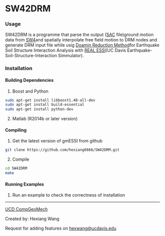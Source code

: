 SW42DRM
===========================

### Usage

SW42DRM is a programme that parse the output ([SAC](https://ds.iris.edu/files/sac-manual/manual/file_format.html) file)ground motion data from [SW4](https://computation.llnl.gov/projects/serpentine-wave-propagation/software)and spatially interpolate free field motion to DRM nodes and generate DRM input file while usig [Doamin Reduction Method](http://www.bssaonline.org/content/93/2/817.short)for Earthquake Soil Structure Interaction Analysis with [REAL ESSI](http://sokocalo.engr.ucdavis.edu/~jeremic/Real_ESSI_Simulator/)(UC Davis Earthquake-Soil-Structure-Interaction Simmulator). 

### Installation

#### Building Dependencies

1) Boost and Python

```bash
sudo apt-get install libboost1.48-all-dev
sudo apt-get install build-essential
sudo apt-get install python-dev 
```
2) Matlab (R2014b or later version)

#### Compiling

1) Get the latest version of gmESSI from github

```bash
git clone https://github.com/hexiang6666/SW42DRM.git
```

2) Compile

```bash
cd SW42DRM
make
```

#### Running Examples 

1) Run an example to check the correctness of installation

---
[UCD CompGeoMech](http://sokocalo.engr.ucdavis.edu/~jeremic/)

Created by: Hexiang Wang

Request for adding features on hexwang@ucdavis.edu
